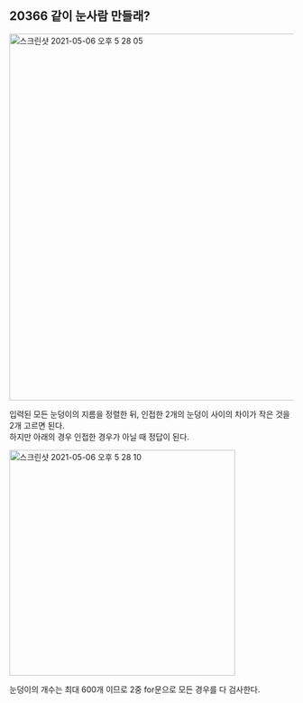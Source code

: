 <h2>20366 같이 눈사람 만들래?</h2>

<img width="650" alt="스크린샷 2021-05-06 오후 5 28 05" src="https://user-images.githubusercontent.com/54436228/117266755-8bdd6c80-ae90-11eb-8ae3-b69b8806674b.png">

입력된 모든 눈덩이의 지름을 정렬한 뒤, 인접한 2개의 눈덩이 사이의 차이가 작은 것을 2개 고르면 된다.<br>
하지만 아래의 경우 인접한 경우가 아닐 때 정답이 된다.<br>

<img width="400" alt="스크린샷 2021-05-06 오후 5 28 10" src="https://user-images.githubusercontent.com/54436228/117266775-8e3fc680-ae90-11eb-9618-8955026e6b2e.png">

눈덩이의 개수는 최대 600개 이므로 2중 for문으로 모든 경우를 다 검사한다.<br>
